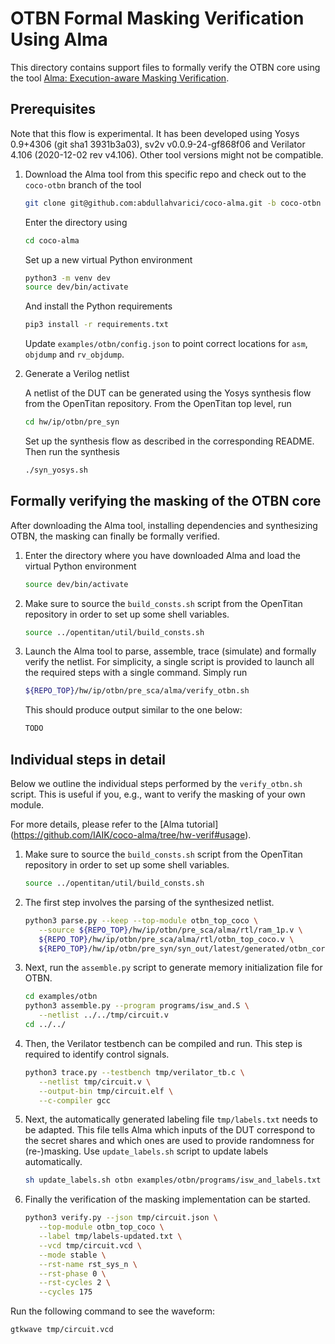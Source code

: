 # OTBN Formal Masking Verification Using Alma

This directory contains support files to formally verify the OTBN core using the
tool [Alma:
Execution-aware Masking Verification](https://github.com/IAIK/coco-alma).

## Prerequisites

Note that this flow is experimental. It has been developed using Yosys 0.9+4306
(git sha1 3931b3a03), sv2v v0.0.9-24-gf868f06 and Verilator 4.106 (2020-12-02
rev v4.106). Other tool versions might not be compatible.

1. Download the Alma tool from this specific repo and check out to the
   `coco-otbn` branch of the tool
   ```sh
   git clone git@github.com:abdullahvarici/coco-alma.git -b coco-otbn
   ```
   Enter the directory using
   ```sh
   cd coco-alma
   ```
   Set up a new virtual Python environment
   ```sh
   python3 -m venv dev
   source dev/bin/activate
   ```
   And install the Python requirements
   ```sh
   pip3 install -r requirements.txt
   ```
   Update `examples/otbn/config.json` to point correct locations for `asm`,
   `objdump` and `rv_objdump`.

1. Generate a Verilog netlist

   A netlist of the DUT can be generated using the Yosys synthesis flow from
   the OpenTitan repository. From the OpenTitan top level, run
   ```sh
   cd hw/ip/otbn/pre_syn
   ```
   Set up the synthesis flow as described in the corresponding README. Then run
   the synthesis
   ```sh
   ./syn_yosys.sh
   ```

## Formally verifying the masking of the OTBN core

After downloading the Alma tool, installing dependencies and synthesizing OTBN,
the masking can finally be formally verified.

1. Enter the directory where you have downloaded Alma and load the virtual
   Python environment
   ```sh
   source dev/bin/activate
   ```

1. Make sure to source the `build_consts.sh` script from the OpenTitan
   repository in order to set up some shell variables.
   ```sh
   source ../opentitan/util/build_consts.sh
   ```

1. Launch the Alma tool to parse, assemble, trace (simulate) and formally verify
   the netlist. For simplicity, a single script is provided to launch all the
   required steps with a single command. Simply run
   ```sh
   ${REPO_TOP}/hw/ip/otbn/pre_sca/alma/verify_otbn.sh
   ```
   This should produce output similar to the one below:
   ```sh
   TODO
   ```

## Individual steps in detail

Below we outline the individual steps performed by the `verify_otbn.sh` script.
This is useful if you, e.g., want to verify the masking of your own module.

For more details, please refer to the [Alma tutorial]
(https://github.com/IAIK/coco-alma/tree/hw-verif#usage).

1. Make sure to source the `build_consts.sh` script from the OpenTitan
   repository in order to set up some shell variables.
   ```sh
   source ../opentitan/util/build_consts.sh
   ```

1. The first step involves the parsing of the synthesized netlist.
   ```sh
   python3 parse.py --keep --top-module otbn_top_coco \
      --source ${REPO_TOP}/hw/ip/otbn/pre_sca/alma/rtl/ram_1p.v \
      ${REPO_TOP}/hw/ip/otbn/pre_sca/alma/rtl/otbn_top_coco.v \
      ${REPO_TOP}/hw/ip/otbn/pre_syn/syn_out/latest/generated/otbn_core.alma.v
   ```

1. Next, run the `assemble.py` script to generate memory initialization file for
   OTBN.
   ```sh
   cd examples/otbn
   python3 assemble.py --program programs/isw_and.S \
      --netlist ../../tmp/circuit.v
   cd ../../
   ```

1. Then, the Verilator testbench can be compiled and run. This step is required
   to identify control signals.
   ```sh
   python3 trace.py --testbench tmp/verilator_tb.c \
      --netlist tmp/circuit.v \
      --output-bin tmp/circuit.elf \
      --c-compiler gcc
   ```

1. Next, the automatically generated labeling file `tmp/labels.txt` needs to be
   adapted. This file tells Alma which inputs of the DUT correspond to the
   secret shares and which ones are used to provide randomness for
   (re-)masking. Use `update_labels.sh` script to update labels automatically.
   ```sh
   sh update_labels.sh otbn examples/otbn/programs/isw_and_labels.txt
   ```


1. Finally the verification of the masking implementation can be started.
   ```sh
   python3 verify.py --json tmp/circuit.json \
      --top-module otbn_top_coco \
      --label tmp/labels-updated.txt \
      --vcd tmp/circuit.vcd \
      --mode stable \
      --rst-name rst_sys_n \
      --rst-phase 0 \
      --rst-cycles 2 \
      --cycles 175
   ```

Run the following command to see the waveform:
   ```sh
   gtkwave tmp/circuit.vcd
   ```

